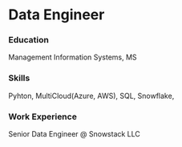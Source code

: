 # Data Engineer

### Education
Management Information Systems, MS

### Skills
Pyhton, MultiCloud(Azure, AWS), SQL, Snowflake, 

### Work Experience
Senior Data Engineer @ Snowstack LLC
